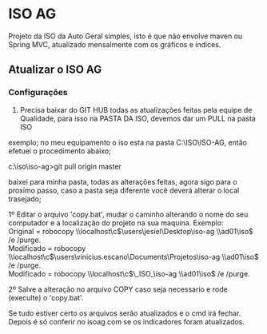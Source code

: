 # ISO AG
Projeto da ISO da Auto Geral simples, isto é que não envolve maven ou Spring MVC, atualizado mensalmente com os gráficos e índices.

## Atualizar o ISO AG
### Configurações

1. Precisa baixar do GIT HUB todas as atualizações feitas pela equipe de Qualidade, para isso na PASTA DA ISO, devemos dar um PULL na pasta ISO

exemplo; no meu equipamento o iso esta na pasta C:\ISO\ISO-AG, então efetuei o procedimento abaixo;

c:\iso\iso-ag>git pull origin master

baixei para minha pasta, todas as alterações feitas, agora sigo para o proxímo passo, caso a pasta seja diferente você deverá alterar o local trasejado;

1º Editar o arquivo 'copy.bat', mudar o caminho alterando o nome do seu computador e a localização do projeto na sua maquina. Exemplo:  
  Original = robocopy \\\localhost\c$\users\jesiel\Desktop\iso-ag \\ad01\iso$ /e /purge.  
  Modificado = robocopy \\\localhost\c$\users\vinicius.escano\Documents\Projetos\iso-ag \\ad01\iso$ /e /purge.  
  Modificado = robocopy \\\localhost\c$\_ISO_\iso-ag \\ad01\iso$ /e /purge.  

2º Salve a alteração no arquivo COPY caso seja necessario e rode (execulte) o 'copy.bat'.  

Se tudo estiver certo os arquivos serão atualizados e o cmd irá fechar. Depois é só conferir no isoag.com se os indicadores foram atualizados.
